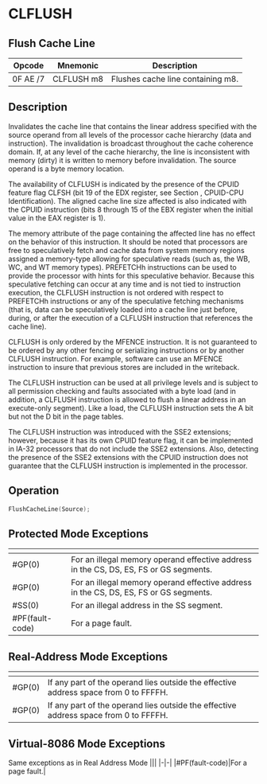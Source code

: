 # CLFLUSH
 
## Flush Cache Line
 
 
|Opcode|Mnemonic|Description|
|-|-|-|
|0F AE /7|CLFLUSH m8|Flushes cache line containing m8.|
 
## Description
 
Invalidates the cache line that contains the linear address specified with the source operand from all levels of the processor cache hierarchy (data and instruction). The invalidation is broadcast throughout the cache coherence domain. If, at any level of the cache hierarchy, the line is inconsistent with memory (dirty) it is written to memory before invalidation. The source operand is a byte memory location.
 
The availability of CLFLUSH is indicated by the presence of the CPUID feature flag CLFSH (bit 19 of the EDX register, see Section , CPUID-CPU Identification). The aligned cache line size affected is also indicated with the CPUID instruction (bits 8 through 15 of the EBX register when the initial value in the EAX register is 1).
 
The memory attribute of the page containing the affected line has no effect on the behavior of this instruction. It should be noted that processors are free to speculatively fetch and cache data from system memory regions assigned a memory-type allowing for speculative reads (such as, the WB, WC, and WT memory types). PREFETCHh instructions can be used to provide the processor with hints for this speculative behavior. Because this speculative fetching can occur at any time and is not tied to instruction execution, the CLFLUSH instruction is not ordered with respect to PREFETCHh instructions or any of the speculative fetching mechanisms (that is, data can be speculatively loaded into a cache line just before, during, or after the execution of a CLFLUSH instruction that references the cache line).
 
CLFLUSH is only ordered by the MFENCE instruction. It is not guaranteed to be ordered by any other fencing or serializing instructions or by another CLFLUSH instruction. For example, software can use an MFENCE instruction to insure that previous stores are included in the writeback.
 
The CLFLUSH instruction can be used at all privilege levels and is subject to all permission checking and faults associated with a byte load (and in addition, a CLFLUSH instruction is allowed to flush a linear address in an execute-only segment). Like a load, the CLFLUSH instruction sets the A bit but not the D bit in the page tables.
 
The CLFLUSH instruction was introduced with the SSE2 extensions; however, because it has its own CPUID feature flag, it can be implemented in IA-32 processors that do not include the SSE2 extensions. Also, detecting the presence of the SSE2 extensions with the CPUID instruction does not guarantee that the CLFLUSH instruction is implemented in the processor.
 
 
## Operation
 
```c
FlushCacheLine(Source);

```
 
 
## Protected Mode Exceptions
 
|[]()||
|-|-|
|#GP(0)|For an illegal memory operand effective address in the CS, DS, ES, FS or GS segments.|
|#GP(0)|For an illegal memory operand effective address in the CS, DS, ES, FS or GS segments.|
|#SS(0)|For an illegal address in the SS segment.|
|#PF(fault-code)|For a page fault.|
 
## Real-Address Mode Exceptions
 
|[]()||
|-|-|
|#GP(0)|If any part of the operand lies outside the effective address space from 0 to FFFFH.|
|#GP(0)|If any part of the operand lies outside the effective address space from 0 to FFFFH.|
 
## Virtual-8086 Mode Exceptions
 
Same exceptions as in Real Address Mode
|[]()||
|-|-|
|#PF(fault-code)|For a page fault.|
